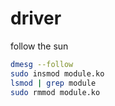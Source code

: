# driver
follow the sun

```bash
dmesg --follow
sudo insmod module.ko
lsmod | grep module
sudo rmmod module.ko
```

